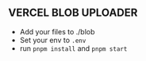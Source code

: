 ## VERCEL BLOB UPLOADER
- Add your files to ./blob
- Set your env to `.env`
- run `pnpm install` and `pnpm start`
